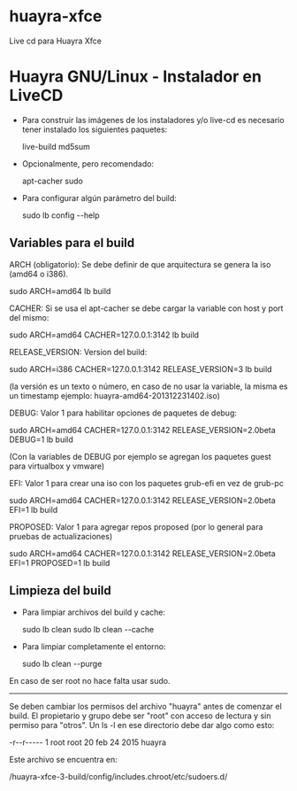 # huayra-xfce
Live cd para Huayra Xfce

Huayra GNU/Linux - Instalador en LiveCD
=======================================

* Para construir las imágenes de los instaladores y/o live-cd
  es necesario tener instalado los siguientes paquetes:

  live-build
  md5sum

* Opcionalmente, pero recomendado:

  apt-cacher
  sudo

* Para configurar algún parámetro del build:

  sudo lb config --help

Variables para el build
-----------------------

ARCH (obligatorio): Se debe definir de que arquitectura se genera la iso (amd64 o i386).

  sudo ARCH=amd64 lb build

CACHER: Si se usa el apt-cacher se debe cargar la variable con host y port del mismo:

  sudo ARCH=amd64 CACHER=127.0.0.1:3142 lb build

RELEASE_VERSION: Version del build:

  sudo ARCH=i386 CACHER=127.0.0.1:3142 RELEASE_VERSION=3 lb build

  (la versión es un texto o número, en caso de no usar la variable, la misma es un timestamp
   ejemplo: huayra-amd64-201312231402.iso)

DEBUG: Valor 1 para habilitar opciones de paquetes de debug:

  sudo ARCH=amd64 CACHER=127.0.0.1:3142 RELEASE_VERSION=2.0beta DEBUG=1 lb build

  (Con la variables de DEBUG por ejemplo se agregan los paquetes guest para virtualbox y vmware)

EFI: Valor 1 para crear una iso con los paquetes grub-efi en vez de grub-pc

  sudo ARCH=amd64 CACHER=127.0.0.1:3142 RELEASE_VERSION=2.0beta EFI=1 lb build

PROPOSED: Valor 1 para agregar repos proposed (por lo general para pruebas de actualizaciones)

  sudo ARCH=amd64 CACHER=127.0.0.1:3142 RELEASE_VERSION=2.0beta EFI=1 PROPOSED=1 lb build

Limpieza del build
------------------

* Para limpiar archivos del build y cache:

  sudo lb clean
  sudo lb clean --cache

* Para limpiar completamente el entorno:

  sudo lb clean --purge

En caso de ser root no hace falta usar sudo.

---------------------------------------------------------

Se deben cambiar los permisos del archivo "huayra" antes de comenzar el build. 
El propietario y grupo debe ser "root" con acceso de lectura y sin permiso para "otros". 
Un ls -l en ese directorio debe dar algo como esto:

-r--r----- 1 root root 20 feb 24  2015 huayra

Este archivo se encuentra en:

/huayra-xfce-3-build/config/includes.chroot/etc/sudoers.d/
